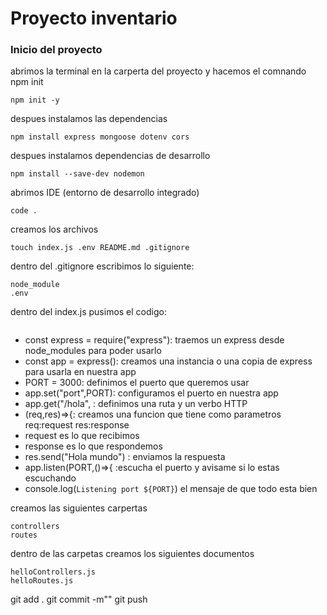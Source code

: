 # Proyecto inventario
### Inicio del proyecto
abrimos la terminal en la carperta del proyecto y hacemos el comnando npm init

```
npm init -y 
```

despues instalamos las dependencias 

```
npm install express mongoose dotenv cors
```

despues instalamos dependencias de desarrollo

```
npm install --save-dev nodemon
```

abrimos IDE (entorno de desarrollo integrado)

```
code .
```

creamos los archivos

```
touch index.js .env README.md .gitignore
```

dentro del .gitignore escribimos lo siguiente:

```
node_module
.env
```

dentro del index.js pusimos el codigo:

```
```
- const express = require("express"): traemos un express desde node_modules para poder usarlo
- const app = express(): creamos una instancia o una copia de express para usarla en nuestra app
- PORT = 3000: definimos el puerto que queremos usar
- app.set("port",PORT): configuramos el puerto en nuestra app
- app.get("/hola", : definimos una ruta y un verbo HTTP
- (req,res)=>{: creamos una funcion que tiene como parametros req:request res:response
- request es lo que recibimos 
- response es lo que respondemos 
- res.send("Hola mundo") : enviamos la respuesta
- app.listen(PORT,()=>{ :escucha el puerto y avisame si lo estas escuchando
- console.log(`Listening port ${PORT}`) el mensaje de que todo esta bien 

creamos las siguientes carpertas 
```
controllers
routes
```

dentro de las carpetas creamos los siguientes documentos 
```
helloControllers.js
helloRoutes.js
```


git add .
git commit -m""
git push
